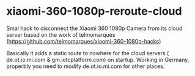 # xiaomi-360-1080p-reroute-cloud
Smal hack to disconnect the Xiaomi 360 1080p Camera from its cloud server based on the work of telmomarques (https://github.com/telmomarques/xiaomi-360-1080p-hacks)

Basically it adds a static route to nowhere for the cloud servers ( de.ot.io.mi.com &  gm.iotcplatform.com) on startup. Working in Germany, properbly you need to modify de.ot.io.mi.com for other places.
